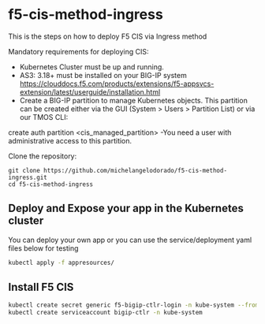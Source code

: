 # f5-cis-method-ingress

This is the steps on how to deploy F5 CIS via Ingress method

Mandatory requirements for deploying CIS:

- Kubernetes Cluster must be up and running.
- AS3: 3.18+ must be installed on your BIG-IP system https://clouddocs.f5.com/products/extensions/f5-appsvcs-extension/latest/userguide/installation.html
- Create a BIG-IP partition to manage Kubernetes objects. This partition can be created either via the GUI (System > Users > Partition List) or via our TMOS CLI:

create auth partition <cis_managed_partition>
-You need a user with administrative access to this partition.

Clone the repository:

```
git clone https://github.com/michelangelodorado/f5-cis-method-ingress.git
cd f5-cis-method-ingress
```

## Deploy and Expose your app in the Kubernetes cluster

You can deploy your own app or you can use the service/deployment yaml files below for testing

```bash
kubectl apply -f appresources/
```

## Install F5 CIS

```bash
kubectl create secret generic f5-bigip-ctlr-login -n kube-system --from-literal=username=admin --from-literal=password=<password>
kubectl create serviceaccount bigip-ctlr -n kube-system
```
